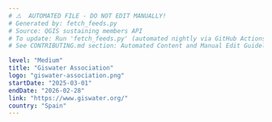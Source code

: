 ```yaml
---
# ⚠️  AUTOMATED FILE - DO NOT EDIT MANUALLY!
# Generated by: fetch_feeds.py
# Source: QGIS sustaining members API
# To update: Run 'fetch_feeds.py' (automated nightly via GitHub Actions)
# See CONTRIBUTING.md section: Automated Content and Manual Edit Guidelines

level: "Medium"
title: "Giswater Association"
logo: "giswater-association.png"
startDate: "2025-03-01"
endDate: "2026-02-28"
link: "https://www.giswater.org/"
country: "Spain"
---
```

